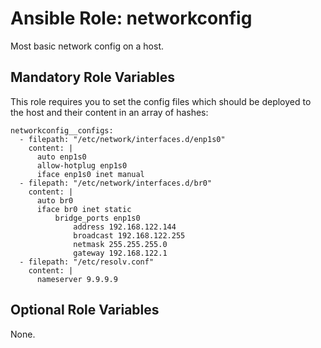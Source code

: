# Ansible Role: networkconfig

Most basic network config on a host.

## Mandatory Role Variables

This role requires you to set the config files which should be deployed to the host and their content in an array of hashes:

```
networkconfig__configs:
  - filepath: "/etc/network/interfaces.d/enp1s0"
    content: |
      auto enp1s0
      allow-hotplug enp1s0
      iface enp1s0 inet manual
  - filepath: "/etc/network/interfaces.d/br0"
    content: |
      auto br0
      iface br0 inet static
          bridge_ports enp1s0
              address 192.168.122.144
              broadcast 192.168.122.255
              netmask 255.255.255.0
              gateway 192.168.122.1
  - filepath: "/etc/resolv.conf"
    content: |
      nameserver 9.9.9.9
```

## Optional Role Variables

None.